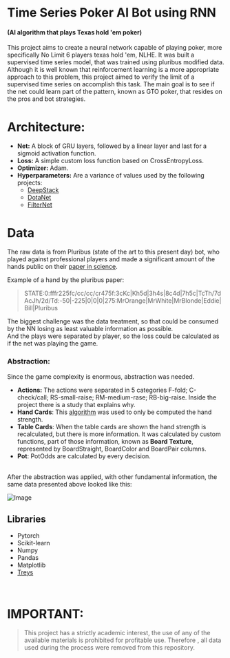 # Time Series Poker AI Bot using RNN
#### (AI algorithm that plays Texas hold 'em poker)
This project aims to create a neural network capable of playing poker, more specifically No Limit 6 players texas hold 'em, NLHE. 
It was built a supervised time series model, that was trained using pluribus modified data.
Although it is well known that reinforcement learning is a more appropriate approach to this problem, this project aimed to verify the limit of a supervised time series on accomplish this task. 
The main goal is to see if the net could learn part of the pattern, known as GTO poker, that resides on the pros and bot strategies.

# Architecture:
* **Net:** A block of GRU layers, followed by a linear layer and last for a sigmoid activation function.
* **Loss:** A simple custom loss function based on CrossEntropyLoss.
* **Optimizer:** Adam.
* **Hyperparameters:** Are a variance of values used by the following projects:
   * [DeepStack](https://science.sciencemag.org/content/356/6337/508)
   * [DotaNet](https://ieeexplore.ieee.org/document/8499076)
   * [FilterNet](https://www.preprints.org/manuscript/202002.0318/v1)

# Data
The raw data is from Pluribus (state of the art to this present day) bot, who played against professional players and made a significant amount of the hands public on their [paper in science](https://science.sciencemag.org/content/365/6456/885).

Example of a hand by the pluribus paper:
> STATE:0:fffr225fc/cc/cc/cr475f:3cKc|Kh5d|3h4s|8c4d|7h5c|TcTh/7dAcJh/2d/Td:-50|-225|0|0|0|275:MrOrange|MrWhite|MrBlonde|Eddie|Bill|Pluribus

The biggest challenge was the data treatment, so that could be consumed by the NN losing as least valuable information as possible.<br>
And the plays were separated by player, so the loss could be calculated as if the net was playing the game. 

### Abstraction:
Since the game complexity is enormous, abstraction was needed.
* **Actions:** The actions were separated in 5 categories F-fold; C-check/call; RS-small-raise; RM-medium-rase; RB-big-raise. Inside the project there is a study that explains why.
* **Hand Cards**: This [algorithm](https://github.com/ihendley/treys) was used to only be computed the hand strength.
* **Table Cards**: When the table cards are shown the hand strength is recalculated, but there is more information. It was calculated by custom functions, part of those information, known as **Board Texture**, represented by BoardStraight, BoardColor and BoardPair columns.
* **Pot**: PotOdds are calculated by every decision.
<br>
After the abstraction was applied, with other fundamental information, the same data presented above looked like this:
  
  
![Image](https://github.com/BrenoCPimenta/PokerRNN/blob/master/img/data_table.jpg?raw=true)

## Libraries
* Pytorch
* Scikit-learn
* Numpy
* Pandas
* Matplotlib
* [Treys](https://github.com/ihendley/treys)

<br>

# IMPORTANT:
> This project has a strictly academic interest, the use of any of the available materials is prohibited for profitable use. Therefore , all data used during the process were removed from this repository.
